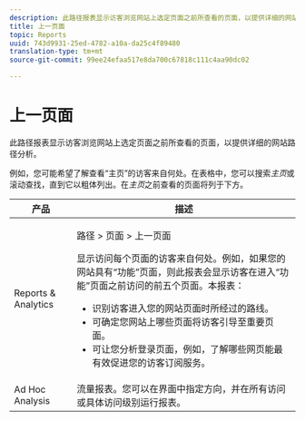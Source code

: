 ```yaml
---
description: 此路径报表显示访客浏览网站上选定页面之前所查看的页面，以提供详细的网站路径分析。
title: 上一页面
topic: Reports
uuid: 743d9931-25ed-4782-a10a-da25c4f89480
translation-type: tm+mt
source-git-commit: 99ee24efaa517e8da700c67818c111c4aa90dc02

---
```



# 上一页面

此路径报表显示访客浏览网站上选定页面之前所查看的页面，以提供详细的网站路径分析。

例如，您可能希望了解查看“主页”的访客来自何处。在表格中，您可以搜索&#x200B;*主页*&#x200B;或滚动查找，直到它以粗体列出。在&#x200B;*主页*&#x200B;之前查看的页面将列于下方。

<table id="table_25A2182ACEC94E2190F21B82249577E8"> 
 <thead> 
  <tr> 
   <th colname="col1" class="entry"> 产品 </th> 
   <th colname="col2" class="entry"> 描述 </th> 
  </tr> 
 </thead>
 <tbody> 
  <tr> 
   <td colname="col1"> Reports &amp; Analytics </td> 
   <td colname="col2"> <p> <span class="uicontrol"> 路径</span> &gt; <span class="uicontrol">页面</span> &gt; <span class="uicontrol">上一页面</span> </p> <p>显示访问每个页面的访客来自何处。例如，如果您的网站具有“功能”页面，则此报表会显示访客在进入“功能”页面之前访问的前五个页面。本报表： </p> 
    <ul id="ul_940C3FBD466A49CFB0AC56C170997031"> 
     <li id="li_3C27174CC49D4BF7A76227BE1CD44CCC">识别访客进入您的网站页面时所经过的路线。 </li> 
     <li id="li_C2C472CC765C48F8AD97CAE588D8F009">可确定您网站上哪些页面将访客引导至重要页面。 </li> 
     <li id="li_9BB7E05FF12A4E43A26ABC379DF5061C">可让您分析登录页面，例如，了解哪些网页能最有效促进您的访客订阅服务。 </li> 
    </ul> </td> 
  </tr> 
  <tr> 
   <td colname="col1"> Ad Hoc Analysis </td> 
   <td colname="col2"> 流量报表。您可以在界面中指定方向，并在所有访问或具体访问级别运行报表。 </td> 
  </tr> 
 </tbody> 
</table>

